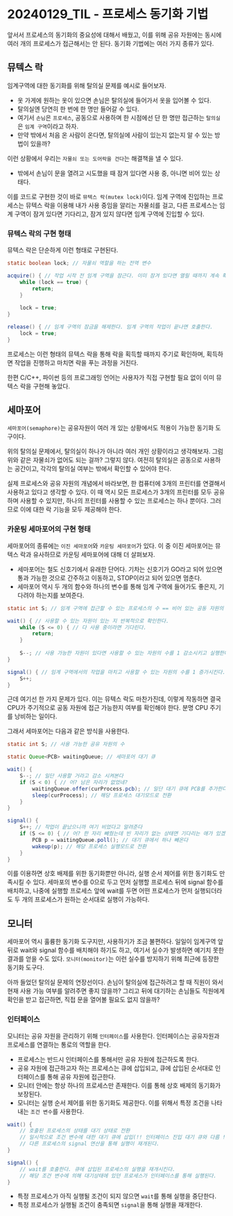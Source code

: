 # 20240129_TIL - 프로세스 동기화 기법

앞서서 프로세스의 동기화의 중요성에 대해서 배웠고, 이를 위해 공유 자원에는 동시에 여러 개의 프로세스가 접근해서는 안 된다. 동기화 기법에는 여러 가지 종류가 있다. 

## 뮤텍스 락

임계구역에 대한 동기화를 위해 탈의실 문제를 예시로 들어보자. 

- 옷 가게에 원하는 옷이 있으면 손님은 탈의실에 들어가서 옷을 입어볼 수 있다.
- 탈의실엔 당연히 한 번에 한 명만 들어갈 수 있다.
- 여기서 `손님`은 `프로세스`, 공동으로 사용하며 한 시점에선 단 한 명만 접근하는 `탈의실`은 `임계 구역`이라고 하자.
- 만약 밖에서 처음 온 사람이 온다면, 탈의실에 사람이 있는지 없는지 알 수 있는 방법이 있을까?

이런 상황에서 우리는 `자물쇠 또는 도어락을 건다`는 해결책을 낼 수 있다. 

- 밖에서 손님이 문을 열려고 시도했을 때 잠겨 있다면 사용 중, 아니면 비어 있는 상태다.

이를 코드로 구현한 것이 바로 `뮤텍스 락(mutex lock)`이다. 임계 구역에 진입하는 프로세스는 뮤텍스 락을 이용해 내가 사용 중임을 알리는 자물쇠를 걸고, 다른 프로세스는 임계 구역이 잠겨 있다면 기다리고, 잠겨 있지 않다면 임계 구역에 진입할 수 있다.

### 뮤텍스 락의 구현 형태

뮤텍스 락은 단순하게 이런 형태로 구현된다.

```java
static boolean lock; // 자물쇠 역할을 하는 전역 변수

acquire() { // 작업 시작 전 임계 구역을 잠근다. 이미 잠겨 있다면 열릴 때까지 계속 확인한다.
	while (lock == true) {
		return; 
	}
	
	lock = true;
}

release() { // 임계 구역의 잠금을 해제한다. 임계 구역의 작업이 끝나면 호출한다.  
	lock = true;
}
```

프로세스는 이런 형태의 뮤텍스 락을 통해 락을 획득할 때까지 주기로 확인하며, 획득하면 작업을 진행하고 마치면 락을 푸는 과정을 거친다.

한편 C/C++, 파이썬 등의 프로그래밍 언어는 사용자가 직접 구현할 필요 없이 이미 뮤텍스 락을 구현해 놓았다. 

## 세마포어

`세마포어(semaphore)`는 공유자원이 여러 개 있는 상황에서도 적용이 가능한 동기화 도구이다.

위의 탈의실 문제에서, 탈의실이 하나가 아니라 여러 개인 상황이라고 생각해보자. 그럼 위와 같은 자물쇠가 없어도 되는 걸까? 그렇지 않다. 여전히 탈의실은 공동으로 사용하는 공간이고, 각각의 탈의실 여부는 밖에서 확인할 수 있어야 한다.

실제 프로세스와 공유 자원의 개념에서 바라보면, 한 컴퓨터에 3개의 프린터를 연결해서 사용하고 있다고 생각할 수 있다. 이 때 역시 모든 프로세스가 3개의 프린터를 모두 공유하며 사용할 수 있지만, 하나의 프린터를 사용할 수 있는 프로세스는 하나 뿐이다. 그러므로 이에 대한 락 기능을 모두 제공해야 한다.

### 카운팅 세마포어의 구현 형태

세마포어의 종류에는 `이진 세마포어`와 `카운팅 세마포어`가 있다. 이 중 이진 세마포어는 뮤텍스 락과 유사하므로 카운팅 세마포어에 대해 더 살펴보자.

- 세마포어는 철도 신호기에서 유래한 단어다. 기차는 신호기가 GO라고 되어 있으면 통과 가능한 것으로 간주하고 이동하고, STOP이라고 되어 있으면 멈춘다.
- 세마포어 역시 두 개의 함수와 하나의 변수를 통해 임계 구역에 들어가도 좋은지, 기다려야 하는지를 보여준다.

```java
static int S; // 임계 구역에 접근할 수 있는 프로세스의 수 == 비어 있는 공동 자원의 수

wait() { // 사용할 수 있는 자원이 있는 지 반복적으로 확인한다. 
	while (S <= 0) { // 다 사용 중이라면 기다린다.
		return; 
	}
	
	S--; // 사용 가능한 자원이 있다면 사용할 수 있는 자원의 수를 1 감소시키고 실행한다.
}

signal() { // 임계 구역에서의 작업을 마치고 사용할 수 있는 자원의 수를 1 증가시킨다.  
	S++;
}
```

근데 여기선 한 가지 문제가 있다. 이는 뮤텍스 락도 마찬가진데, 이렇게 작동하면 결국 CPU가 주기적으로 공동 자원에 접근 가능한지 여부를 확인해야 한다. 분명 CPU 주기를 낭비하는 일이다.

그래서 세마포어는 다음과 같은 방식을 사용한다.

```java
static int S; // 사용 가능한 공유 자원의 수

static Queue<PCB> waitingQueue; // 세마포어 대기 큐

wait() {
	S--; // 일단 사용할 거라고 감소 시켜본다
	if (S < 0) { // 어? 남은 자리가 없었네?
		waitingQueue.offer(curProcess.pcb); // 일단 대기 큐에 PCB를 추가한다
		sleep(curProcess); // 해당 프로세스 대기모드로 전환
	}
}

signal() {
	S++; // 작업이 끝났으니까 여기 비었다고 알려준다
	if (S <= 0) { // 어? 한 자리 빼줬는데 빈 자리가 없는 상태면 기다리는 애가 있겠네?
		PCB p = waitingQueue.poll(); // 대기 큐에서 하나 빼온다
		wakeup(p); // 해당 프로세스 실행모드로 전환
	}
}
```

이를 이용하면 상호 배제를 위한 동기화뿐만 아니라, 실행 순서 제어를 위한 동기화도 만족시킬 수 있다. 세마포의 변수를 0으로 두고 먼저 실행할 프로세스 뒤에 signal 함수를 배치하고, 나중에 실행할 프로세스 앞에 wait를 두면 어떤 프로세스가 먼저 실행되더라도 두 개의 프로세스가 원하는 순서대로 실행이 가능하다.

## 모니터

세마포어 역시 훌륭한 동기화 도구지만, 사용하기가 조금 불편하다. 일일이 임계구역 앞 뒤로 wait와 signal 함수를 배치해야 하기도 하고, 여기서 실수가 발생하면 예기치 못한 결과를 얻을 수도 있다. `모니터(monitor)`는 이런 실수를 방지하기 위해 최근에 등장한 동기화 도구다. 

아까 들었던 탈의실 문제의 연장선이다. 손님이 탈의실에 접근하려고 할 때 직원이 와서 현재 사용 가능 여부를 알려주면 좋지 않을까? 그리고 뒤에 대기하는 손님들도 직원에게 확인을 받고 접근하면, 직접 문을 열어볼 필요도 없지 않을까?

### 인터페이스

모니터는 공유 자원을 관리하기 위해 `인터페이스`를 사용한다. 인터페이스는 공유자원과 프로세스를 연결하는 통로의 역할을 한다.

- 프로세스는 반드시 인터페이스를 통해서만 공유 자원에 접근하도록 한다.
- 공유 자원에 접근하고자 하는 프로세스는 큐에 삽입되고, 큐에 삽입된 순서대로 인터페이스를 통해 공유 자원에 접근한다.
- 모니터 안에는 항상 하나의 프로세스만 존재한다. 이를 통해 상호 배제의 동기화가 보장된다.
- 모니터는 실행 순서 제어를 위한 동기화도 제공한다. 이를 위해서 특정 조건을 나타내는 `조건 변수`를 사용한다.

```java
wait() {
	// 호출된 프로세스의 상태를 대기 상태로 전환
	// 일시적으로 조건 변수에 대한 대기 큐에 삽입(!! 인터페이스 진입 대기 큐와 다름 !!)
	// 다른 프로세스의 signal 연산을 통해 실행이 재개된다.
}

signal() {
	// wait를 호출한다. 큐에 삽입된 프로세스의 실행을 재개시킨다.
	// 해당 조건 변수에 의해 대기상태에 있던 프로세스가 인터페이스를 통해 실행된다.
}

```

- 특정 프로세스가 아직 실행될 조건이 되지 않으면 `wait`를 통해 실행을 중단한다.
- 특정 프로세스가 실행될 조건이 충족되면 `signal`을 통해 실행을 재개한다.